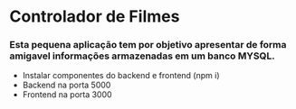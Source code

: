 # Controlador de Filmes

### Esta pequena aplicação tem por objetivo apresentar de forma amigavel informações armazenadas em um banco MYSQL.

- Instalar componentes do backend e frontend (npm i)
- Backend na porta 5000
- Frontend na porta 3000

